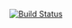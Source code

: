[![Build Status](https://dev.azure.com/OrgRahul/Proj_1_devops/_apis/build/status%2Frahulpaul217.app?branchName=master)](https://dev.azure.com/OrgRahul/Proj_1_devops/_build/latest?definitionId=7&branchName=master)
